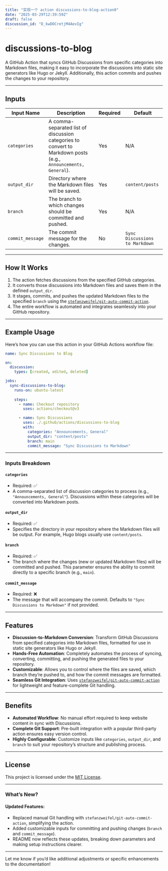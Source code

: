 ```yaml
---  
title: "实现一个 action discussions-to-blog-action0"  
date: "2025-03-29T12:39:59Z"  
draft: false  
discussion_id: "D_kwDOCretjM4AevIg"  
---  
```







    

# **discussions-to-blog**

A GitHub Action that syncs GitHub Discussions from specific categories into Markdown files, making it easy to incorporate the discussions into static site generators like Hugo or Jekyll. Additionally, this action commits and pushes the changes to your repository.

---

## **Inputs**

| Input Name         | Description                                                     | Required | Default                   |
|--------------------|-----------------------------------------------------------------|----------|---------------------------|
| `categories`       | A comma-separated list of discussion categories to convert to Markdown posts (e.g., `Announcements, General`). | Yes      | N/A                       |
| `output_dir`       | Directory where the Markdown files will be saved.              | Yes      | `content/posts`           |
| `branch`           | The branch to which changes should be committed and pushed.    | Yes      | N/A                       |
| `commit_message`   | The commit message for the changes.                            | No       | `Sync Discussions to Markdown` |

---

## **How It Works**

1. The action fetches discussions from the specified GitHub categories.
2. It converts those discussions into Markdown files and saves them in the defined `output_dir`.
3. It stages, commits, and pushes the updated Markdown files to the specified `branch` using the [`stefanzweifel/git-auto-commit-action`](https://github.com/stefanzweifel/git-auto-commit-action).
4. The entire workflow is automated and integrates seamlessly into your GitHub repository.

---

## **Example Usage**

Here’s how you can use this action in your GitHub Actions workflow file:

```yaml
name: Sync Discussions to Blog

on:
  discussion:  
    types: [created, edited, deleted]  

jobs:  
  sync-discussions-to-blog:  
    runs-on: ubuntu-latest  
    
    steps:  
      - name: Checkout repository  
        uses: actions/checkout@v3  

      - name: Sync Discussions  
        uses: ./.github/actions/discussions-to-blog
        with:   
          categories: "Announcements, General"
          output_dir: "content/posts"
          branch: main
          commit_message: "Sync Discussions to Markdown"
```

---

### **Inputs Breakdown**

#### **`categories`**
- Required: ✅
- A comma-separated list of discussion categories to process (e.g., `"Announcements, General"`). Discussions within these categories will be converted into Markdown posts.

#### **`output_dir`**
- Required: ✅
- Specifies the directory in your repository where the Markdown files will be output. For example, Hugo blogs usually use `content/posts`.

#### **`branch`**
- Required: ✅
- The branch where the changes (new or updated Markdown files) will be committed and pushed. This parameter ensures the ability to commit directly to a specific branch (e.g., `main`).

#### **`commit_message`**
- Required: ❌
- The message that will accompany the commit. Defaults to `"Sync Discussions to Markdown"` if not provided.

---

## **Features**

- **Discussion-to-Markdown Conversion**: Transform GitHub Discussions from specified categories into Markdown files, formatted for use in static site generators like Hugo or Jekyll.
- **Hands-Free Automation**: Completely automates the process of syncing, converting, committing, and pushing the generated files to your repository.
- **Customizable**: Allows you to control where the files are saved, which branch they’re pushed to, and how the commit messages are formatted.
- **Seamless Git Integration**: Uses [`stefanzweifel/git-auto-commit-action`](https://github.com/stefanzweifel/git-auto-commit-action) for lightweight and feature-complete Git handling.

---

## **Benefits**

- **Automated Workflow**: No manual effort required to keep website content in sync with Discussions.
- **Complete Git Support**: Pre-built integration with a popular third-party action ensures easy version control.
- **Highly Configurable**: Customize inputs like `categories`, `output_dir`, and `branch` to suit your repository’s structure and publishing process.

---

## **License**

This project is licensed under the [MIT License](LICENSE).

---

### **What’s New?**

#### Updated Features:
- Replaced manual Git handling with `stefanzweifel/git-auto-commit-action`, simplifying the action.
- Added customizable inputs for committing and pushing changes (`branch` and `commit_message`).
- README now reflects these updates, breaking down parameters and making setup instructions clearer.

---

Let me know if you’d like additional adjustments or specific enhancements to the documentation!